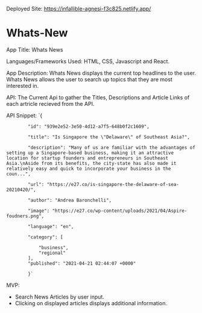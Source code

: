 Deployed Site:
https://infallible-agnesi-f3c825.netlify.app/

# Whats-New

App Title: Whats News

Languages/Frameworks Used: HTML, CSS, Javascript and React.

App Description: Whats News displays the current top headlines to the user. Whats News allows the user to search up topics that they are most interested in. 

API: The Current Api to gather the Titles, Descriptions and Article Links of each artricle recieved from the API.

API Snippet:
`{

            "id": "939e2e52-3e50-4d12-a7f5-648b0f2c1609",
            
            "title": "Is Singapore the \"Delaware\" of Southeast Asia?",
            
            "description": "Many of us are familiar with the advantages of setting up a Singapore-based business, making it an attractive location for startup founders and entrepreneurs in Southeast Asia.\nAside from its benefits, the city-state has also made it relatively easy and quick to incorporate your business in the coun...",
            
            "url": "https://e27.co/is-singapore-the-delaware-of-sea-20210420/",
            
            "author": "Andrea Baronchelli",
            
            "image": "https://e27.co/wp-content/uploads/2021/04/Aspire-foudners.png",
            
            "language": "en",
            
            "category": [
            
                "business",
                "regional"
            ],
            "published": "2021-04-21 02:44:07 +0000"
            
            }`


MVP: 

- Search News Articles by user input.
- Clicking on displayed articles displays additional information.
